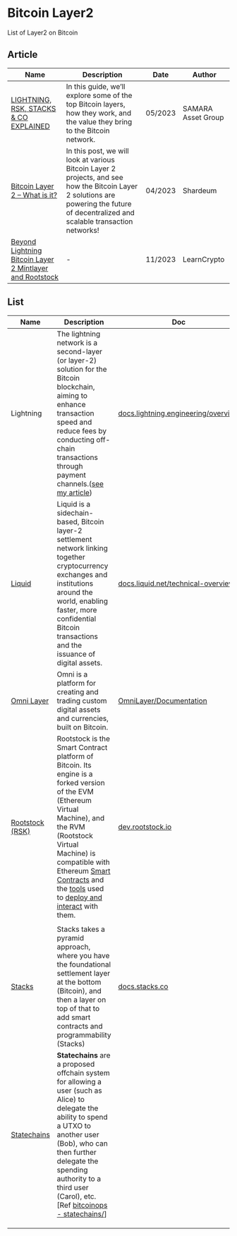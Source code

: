 # Bitcoin Layer2

List of Layer2 on Bitcoin

## Article

| Name                                                         | Description                                                  | Date    | Author             |
| ------------------------------------------------------------ | ------------------------------------------------------------ | ------- | ------------------ |
| [LIGHTNING, RSK, STACKS & CO EXPLAINED](https://www.samara-ag.com/market-insights/bitcoin-layers-lightning-rsk-stacks-co-explained) | In this guide, we’ll explore some of the top Bitcoin layers, how they work, and the value they bring to the Bitcoin network. | 05/2023 | SAMARA Asset Group |
| [Bitcoin Layer 2 – What is it?](https://shardeum.org/blog/bitcoin-layer-2/) | In this post, we will look at various Bitcoin Layer 2 projects, and see how the Bitcoin Layer 2 solutions are powering the future of decentralized and scalable transaction networks! | 04/2023 | Shardeum           |
| [Beyond Lightning Bitcoin Layer 2 Mintlayer and Rootstock](https://learncrypto.com/knowledge-base/how-to-use-crypto/beyond-lightning-bitcoin-layer-2-mintlayer-and-rootstock) | -                                                            | 11/2023 | LearnCrypto        |

## List

| Name                                                         | Description                                                  | Doc                                                          | Article                                                      |
| ------------------------------------------------------------ | ------------------------------------------------------------ | ------------------------------------------------------------ | ------------------------------------------------------------ |
| Lightning                                                    | The lightning network is a second-layer (or layer-2) solution for the Bitcoin blockchain, aiming to enhance transaction speed and reduce fees by conducting off-chain transactions through payment channels.([see my article](https://rya-sge.github.io/access-denied/2023/12/21/lightning-network/)) | [docs.lightning.engineering/overview](https://docs.lightning.engineering/the-lightning-network/overview) |                                                              |
| [Liquid](https://liquid.net/)                                | Liquid is a sidechain-based, Bitcoin layer-2 settlement network linking  together cryptocurrency exchanges and institutions around the world,  enabling faster, more confidential Bitcoin transactions and the issuance of digital assets. | [docs.liquid.net/technical-overview](https://docs.liquid.net/docs/technical-overview) |                                                              |
| [Omni Layer](https://www.omnilayer.org/#About)               | Omni is a platform for creating and trading custom digital assets and currencies, built on Bitcoin. | [OmniLayer/Documentation](https://github.com/OmniLayer/Documentation) | [Tether Stops Support for Bitcoin Layer Omni Citing Lack of Demand](https://www.coindesk.com/business/2023/08/17/tether-stops-support-for-bitcoin-layer-omni-citing-lack-of-demand/) |
| [Rootstock (RSK)](https://rootstock.io)                      | Rootstock is the Smart Contract platform of Bitcoin. Its engine is a forked version of the EVM (Ethereum Virtual Machine), and the RVM (Rootstock Virtual Machine) is compatible with Ethereum [Smart Contracts](https://dev.rootstock.io/kb/ethereum-dapp-to-rsk/) and the [tools](https://dev.rootstock.io/tools/) used to [deploy and interact](https://dev.rootstock.io/kb/) with them. | [dev.rootstock.io](https://dev.rootstock.io)                 |                                                              |
|                                                              |                                                              |                                                              |                                                              |
| [Stacks](https://www.stacks.co)                              | Stacks takes a pyramid approach, where you have the foundational settlement layer at the bottom (Bitcoin), and then a layer on top of that to add smart contracts and programmability (Stacks) | [docs.stacks.co](https://docs.stacks.co)                     |                                                              |
| [Statechains](https://github.com/commerceblock/mercury/blob/master/doc/statechains.md) | **Statechains** are a proposed offchain system for allowing a user (such as Alice) to delegate the ability to spend a UTXO to another user (Bob), who can then further delegate the spending authority to a third user (Carol), etc. [Ref [bitcoinops - statechains/](https://bitcoinops.org/en/topics/statechains/)] |                                                              | [Op-ed: Bitcoin layer 2 Statechains gaining recognition as the reality of privacy erosion sets in](https://cryptoslate.com/op-ed-bitcoin-layer-2-statechains-gaining-recognition-as-the-reality-of-privacy-erosion-sets-in/) |
|                                                              |                                                              |                                                              |                                                              |
|                                                              |                                                              |                                                              |                                                              |
|                                                              |                                                              |                                                              |                                                              |

